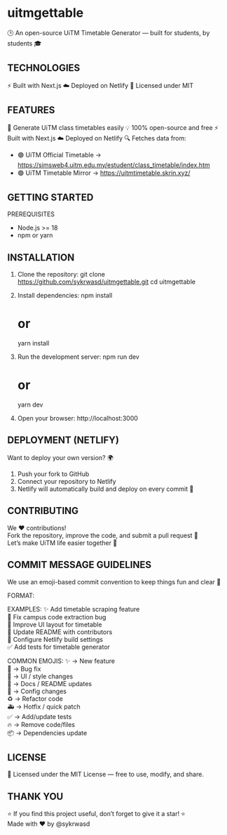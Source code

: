 uitmgettable
==============

🕒 An open-source UiTM Timetable Generator — built for students, by students 🎓


TECHNOLOGIES
----------------
⚡ Built with Next.js
☁️ Deployed on Netlify
🪪 Licensed under MIT


FEATURES
--------
🧾 Generate UiTM class timetables easily
💡 100% open-source and free
⚡ Built with Next.js
☁️ Deployed on Netlify
🔍 Fetches data from:
* 🟣 UiTM Official Timetable → https://simsweb4.uitm.edu.my/estudent/class_timetable/index.htm
* 🟢 UiTM Timetable Mirror → https://uitmtimetable.skrin.xyz/


GETTING STARTED
---------------
PREREQUISITES
* Node.js >= 18
* npm or yarn


INSTALLATION
------------
1. Clone the repository:
   git clone https://github.com/sykrwasd/uitmgettable.git
   cd uitmgettable

2. Install dependencies:
   npm install
   # or
   yarn install

3. Run the development server:
   npm run dev
   # or
   yarn dev

4. Open your browser:
   http://localhost:3000


DEPLOYMENT (NETLIFY)
--------------------
Want to deploy your own version? 🌍

1. Push your fork to GitHub  
2. Connect your repository to Netlify  
3. Netlify will automatically build and deploy on every commit 🚀


CONTRIBUTING
------------
We ❤️ contributions!  
Fork the repository, improve the code, and submit a pull request 🙌  
Let’s make UiTM life easier together 🧠


COMMIT MESSAGE GUIDELINES
-------------------------
We use an emoji-based commit convention to keep things fun and clear 🧩

FORMAT:
   <emoji> <short description>

EXAMPLES:
   ✨ Add timetable scraping feature  
   🐛 Fix campus code extraction bug  
   🎨 Improve UI layout for timetable  
   📝 Update README with contributors  
   🔧 Configure Netlify build settings  
   ✅ Add tests for timetable generator  

COMMON EMOJIS:
   ✨ → New feature  
   🐛 → Bug fix  
   🎨 → UI / style changes  
   📝 → Docs / README updates  
   🔧 → Config changes  
   ♻️ → Refactor code  
   🚑 → Hotfix / quick patch  
   ✅ → Add/update tests  
   🔥 → Remove code/files  
   📦 → Dependencies update  


LICENSE
-------
🪪 Licensed under the MIT License — free to use, modify, and share.


THANK YOU
---------
⭐ If you find this project useful, don’t forget to give it a star! ⭐  
Made with ❤️ by @sykrwasd
